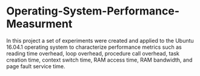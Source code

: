 # Operating-System-Performance-Measurment
In this project a set of experiments were created and applied to the Ubuntu 16.04.1 operating system to characterize performance metrics such as reading time overhead, loop overhead, procedure call overhead, task creation time, context switch time, RAM access time, RAM bandwidth, and page fault service time.
